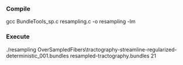 
### Compile 
  gcc BundleTools_sp.c resampling.c -o resampling -lm

### Execute 
  ./resampling OverSampledFibers\tractography-streamline-regularized-deterministic_001.bundles resampled-tractography.bundles 21
